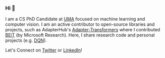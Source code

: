 ### Hi 👋

I am a CS PhD Candidate at [UMA](https://www.uni-mannheim.de/en/) focused on machine learning and computer vision. I am an active contributor to open-source libraries and projects, such as AdapterHub's [Adapter-Transformers](https://github.com/adapter-hub/adapter-transformers) where I contributed [BEiT](https://arxiv.org/abs/2106.08254) (by Microsoft Research). Here, I share research code and personal projects (e.g. [DQN](https://github.com/jannik-brinkmann/dqn)). 

Let's Connect on [Twitter](https://twitter.com/BrinkmannJannik) or [LinkedIn](https://www.linkedin.com/in/brinkmann-jannik/)!
